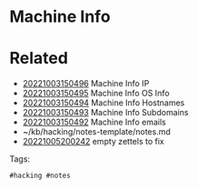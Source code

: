 # Machine Info

# Related

- [20221003150496](/zet/20221003150496/README.md) Machine Info IP
- [20221003150495](/zet/20221003150495/README.md) Machine Info OS Info
- [20221003150494](/zet/20221003150494/README.md) Machine Info Hostnames
- [20221003150493](/zet/20221003150493/README.md) Machine Info Subdomains
- [20221003150492](/zet/20221003150492/README.md) Machine Info emails
- ~/kb/hacking/notes-template/notes.md
- [20221005200242](/zet/20221005200242/README.md) empty zettels to fix

Tags:

    #hacking #notes 
